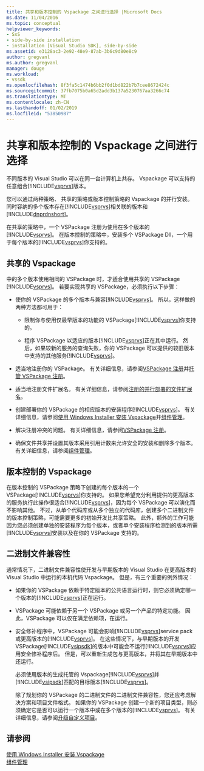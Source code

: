 ```yaml
---
title: 共享和版本控制的 Vspackage 之间进行选择 |Microsoft Docs
ms.date: 11/04/2016
ms.topic: conceptual
helpviewer_keywords:
- SxS
- side-by-side installation
- installation [Visual Studio SDK], side-by-side
ms.assetid: e3128ac3-2e92-48e9-87ab-3b6c9d80e8c9
author: gregvanl
ms.author: gregvanl
manager: douge
ms.workload:
- vssdk
ms.openlocfilehash: 8f3fa5c1474b6bb2f0d1bd822b7b7cee8672424c
ms.sourcegitcommit: 37fb7075b0a65d2add3b137a5230767aa3266c74
ms.translationtype: MT
ms.contentlocale: zh-CN
ms.lasthandoff: 01/02/2019
ms.locfileid: "53850987"
---
```

# <a name="choose-between-shared-and-versioned-vspackages"></a>共享和版本控制的 Vspackage 之间进行选择
不同版本的 Visual Studio 可以在同一台计算机上共存。 Vspackage 可以支持的任意组合[!INCLUDE[vsprvs](../code-quality/includes/vsprvs_md.md)]版本。  
  
 您可以通过两种策略、 共享的策略或版本控制策略的 Vspackage 的并行安装。 同时容纳的多个版本存在[!INCLUDE[vsprvs](../code-quality/includes/vsprvs_md.md)]相关联的版本和[!INCLUDE[dnprdnshort](../code-quality/includes/dnprdnshort_md.md)]。  
  
 在共享的策略中，一个 VSPackage 注册为使用在多个版本的[!INCLUDE[vsprvs](../code-quality/includes/vsprvs_md.md)]。 在版本控制的策略中，安装多个 VSPackage Dll，一个用于每个版本的[!INCLUDE[vsprvs](../code-quality/includes/vsprvs_md.md)]你支持的。  
  
## <a name="shared-vspackages"></a>共享的 Vspackage  
 中的多个版本使用相同的 VSPackage 时，才适合使用共享的 VSPackage [!INCLUDE[vsprvs](../code-quality/includes/vsprvs_md.md)]。 若要实现共享的 VSPackage，必须执行以下步骤：  
  
- 使你的 VSPackage 的多个版本与兼容[!INCLUDE[vsprvs](../code-quality/includes/vsprvs_md.md)]。 所以，这样做的两种方法都可用于：  
  
  - 限制你与使用仅最早版本的功能的 VSPackage[!INCLUDE[vsprvs](../code-quality/includes/vsprvs_md.md)]你支持的。  
  
  - 程序 VSPackage 以适应的版本[!INCLUDE[vsprvs](../code-quality/includes/vsprvs_md.md)]正在其中运行。 然后，如果较新的服务的查询失败，你的 VSPackage 可以提供的较旧版本中支持的其他服务[!INCLUDE[vsprvs](../code-quality/includes/vsprvs_md.md)]。  
  
- 适当地注册你的 VSPackage。 有关详细信息，请参阅[VSPackage 注册](../extensibility/internals/vspackage-registration.md)并[托管 VSPackage 注册](https://msdn.microsoft.com/library/f69e0ea3-6a92-4639-8ca9-4c9c210e58a1)。  
  
- 适当地注册文件扩展名。 有关详细信息，请参阅[注册的并行部署的文件扩展名](../extensibility/registering-file-name-extensions-for-side-by-side-deployments.md)。  
  
- 创建部署你的 VSPackage 的相应版本的安装程序[!INCLUDE[vsprvs](../code-quality/includes/vsprvs_md.md)]。 有关详细信息，请参阅[使用 Windows Installer 安装 Vspackage](../extensibility/internals/installing-vspackages-with-windows-installer.md)并[组件管理](../extensibility/internals/component-management.md)。  
  
- 解决注册冲突的问题。 有关详细信息，请参阅[VSPackage 注册](../extensibility/internals/vspackage-registration.md)。  
  
- 确保文件共享并设置其版本采用引用计数来允许安全的安装和删除多个版本。 有关详细信息，请参阅[组件管理](../extensibility/internals/component-management.md)。  
  
## <a name="versioned-vspackages"></a>版本控制的 Vspackage  
 在版本控制的 VSPackage 策略下创建的每个版本的一个 VSPackage[!INCLUDE[vsprvs](../code-quality/includes/vsprvs_md.md)]你支持的。 如果您希望充分利用提供的更高版本的服务执行此操作很适合[!INCLUDE[vsprvs](../code-quality/includes/vsprvs_md.md)]，因为每个 VSPackage 可以演化而不影响其他。 不过，从单个代码库或从多个独立的代码库，创建多个二进制文件的版本控制策略，可能需要更多的初始开发比共享策略。 此外，额外的工作可能因为您必须创建单独的安装程序为每个版本，或者单个安装程序检测到的版本所需[!INCLUDE[vsprvs](../code-quality/includes/vsprvs_md.md)]安装以及在你的 VSPackage 支持的。  
  
## <a name="binary-compatibility"></a>二进制文件兼容性  
 通常情况下，二进制文件兼容性使开发与早期版本的 Visual Studio 在更高版本的 Visual Studio 中运行的本机代码 Vspackage。 但是，有三个重要的例外情况：  
  
- 如果你的 VSPackage 依赖于特定版本的公共语言运行时，则它必须确定哪一个版本的[!INCLUDE[vsprvs](../code-quality/includes/vsprvs_md.md)]正在运行。  
  
- VSPackage 可能依赖于另一个 VSPackage 或另一个产品的特定功能。 因此，VSPackage 可以仅在满足依赖项，在运行。  
  
- 安全修补程序中，VSPackage 可能会影响[!INCLUDE[vsprvs](../code-quality/includes/vsprvs_md.md)]service pack 或更高版本的[!INCLUDE[vsprvs](../code-quality/includes/vsprvs_md.md)]。 在这些情况下，与早期版本的开发 VSPackage[!INCLUDE[vsipsdk](../extensibility/includes/vsipsdk_md.md)]的版本中可能会不运行[!INCLUDE[vsprvs](../code-quality/includes/vsprvs_md.md)]应用安全修补程序后。 但是，可以重新生成包与更高版本，并将其在早期版本中还运行。  
  
  必须使用版本的生成托管的 Vspackage[!INCLUDE[vsprvs](../code-quality/includes/vsprvs_md.md)]并[!INCLUDE[vsipsdk](../extensibility/includes/vsipsdk_md.md)]匹配的目标版本[!INCLUDE[vsprvs](../code-quality/includes/vsprvs_md.md)]。  
  
  除了规划你的 VSPackage 的二进制文件的二进制文件兼容性，您还应考虑解决方案和项目文件格式。 如果你的 VSPackage 创建一个新的项目类型，则必须确定它是否可以运行一个版本中或在多个版本的[!INCLUDE[vsprvs](../code-quality/includes/vsprvs_md.md)]。 有关详细信息，请参阅[升级自定义项目](../extensibility/internals/upgrading-projects.md#upgrading-custom-projects)。  
  
## <a name="see-also"></a>请参阅  
 [使用 Windows Installer 安装 Vspackage](../extensibility/internals/installing-vspackages-with-windows-installer.md)   
 [组件管理](../extensibility/internals/component-management.md)